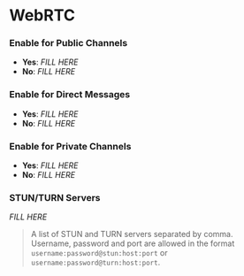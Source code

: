 # WebRTC

### Enable for Public Channels

- **Yes**: _FILL HERE_
- **No**: _FILL HERE_


### Enable for Direct Messages

- **Yes**: _FILL HERE_
- **No**: _FILL HERE_


### Enable for Private Channels

- **Yes**: _FILL HERE_
- **No**: _FILL HERE_


### STUN/TURN Servers

_FILL HERE_

> A list of STUN and TURN servers separated by comma.<br/>Username, password and port are allowed in the format `username:password@stun:host:port` or `username:password@turn:host:port`.

